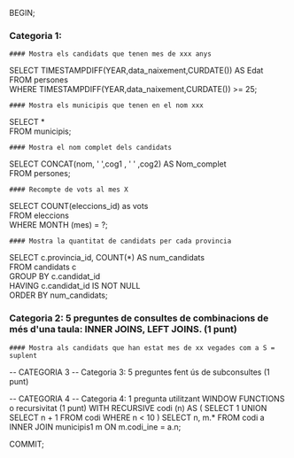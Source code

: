 BEGIN;

### Categoria 1: 

``#### Mostra els candidats que tenen mes de xxx anys``

SELECT TIMESTAMPDIFF(YEAR,data_naixement,CURDATE()) AS Edat<br>
	FROM persones<br>
WHERE TIMESTAMPDIFF(YEAR,data_naixement,CURDATE()) >= 25;


``#### Mostra els municipis que tenen en el nom xxx``

SELECT *<br>
	FROM municipis;

``#### Mostra el nom complet dels candidats``

SELECT CONCAT(nom, ' ',cog1 , ' ' ,cog2) AS Nom_complet<br>
	FROM persones;

``#### Recompte de vots al mes X``

SELECT COUNT(eleccions_id) as vots<br>
	FROM eleccions<br>
WHERE MONTH (mes) = ?;

``#### Mostra la quantitat de candidats per cada provincia``

SELECT c.provincia_id, COUNT(*) AS num_candidats <br>
	  FROM candidats c<br>
	GROUP BY c.candidat_id<br>
    HAVING c.candidat_id IS NOT NULL<br>
    ORDER BY num_candidats;

### Categoria 2: 5 preguntes de consultes de combinacions de més d'una taula: INNER JOINS, LEFT JOINS. (1 punt)

``#### Mostra als candidats que han estat mes de xx vegades com a S = suplent``








-- CATEGORIA 3
-- Categoria 3: 5 preguntes fent ús de subconsultes (1 punt)







-- CATEGORIA 4
-- Categoria 4: 1 pregunta utilitzant WINDOW FUNCTIONS o recursivitat (1 punt)
WITH RECURSIVE codi (n) AS (
SELECT 1
UNION
SELECT n + 1
FROM codi
WHERE n < 10
)
SELECT n, m.*
	FROM codi a
    INNER JOIN municipis1 m ON m.codi_ine = a.n;


COMMIT;
